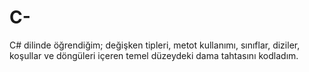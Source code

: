 # C-
C# dilinde öğrendiğim; değişken tipleri, metot kullanımı, sınıflar, diziler, koşullar ve döngüleri içeren temel düzeydeki dama tahtasını kodladım.
